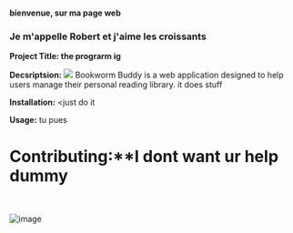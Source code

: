 #### bienvenue, sur ma page web 
### Je m'appelle Robert et j'aime les croissants
**Project Title: the prograrm ig**

**Decsriptsion:**
<img src="brokenlink"> 
Bookworm Buddy is a web application designed to help users manage their personal reading library. it does stuff

**Installation:**
<<bold>just do it</bold>

**Usage:**
tu pues

# Contributing:**I dont want ur help dummy

<br/>


![image](https://github.com/user-attachments/assets/1fbef59f-6a9c-4b76-a2a4-de121f633299)
